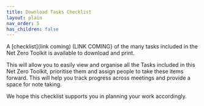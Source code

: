 ```yaml
---
title: Download Tasks Checklist
layout: plain
nav_order: 5
has_children: false
---
```


A [checklist](link coming) (LINK COMING} of the many tasks included in the Net Zero Toolkit is available to download and print. 

This will allow you to easily view and organise all the Tasks included in this Net Zero Toolkit, prioritise them and assign people to take these items forward. This will help you track progress across meetings and provide a space for note taking.

We hope this checklist supports you in planning your work accordingly.
